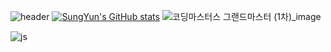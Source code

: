 ![header](https://capsule-render.vercel.app/api?type=waving&color=timeGradient&text=Welcome%20to%20SungYun's%20GitHub%20👋&animation=twinkling&fontSize=30&fontAlignY=40&fontAlign=70&height=250)
[![SungYun's GitHub stats](https://github-readme-stats.vercel.app/api?username=hsy3971&include_all_commits=true&theme=nord&hide_border=true&count_private=true)](https://github.com/hsy3971/github-readme-stats)
![코딩마스터스 그랜드마스터 (1차)_image](https://github.com/user-attachments/assets/73b54985-55a7-4ef0-b84f-a5a8e5fa6ad4)

![js](https://img.shields.io/badge/Python-3776AB?style=for-the-badge&logo=python&logoColor=white)
